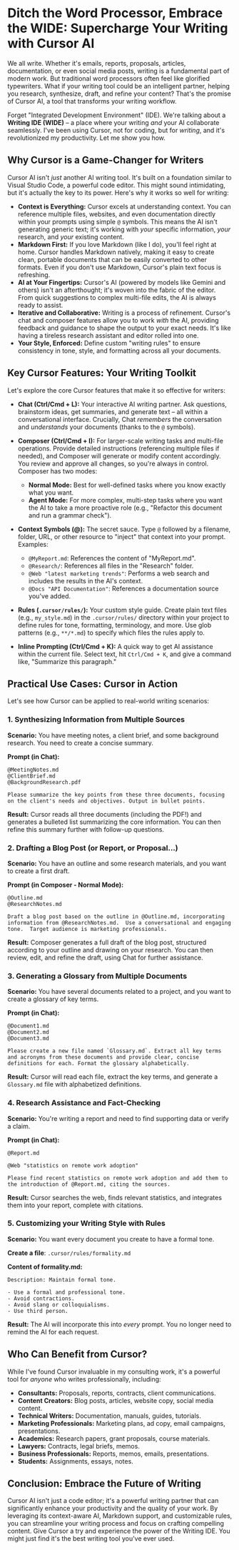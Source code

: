 # Ditch the Word Processor, Embrace the WIDE: Supercharge Your Writing with Cursor AI

We all write. Whether it's emails, reports, proposals, articles, documentation, or even social media posts, writing is a fundamental part of modern work. But traditional word processors often feel like glorified typewriters. What if your writing tool could be an intelligent partner, helping you research, synthesize, draft, and refine your content? That's the promise of Cursor AI, a tool that transforms your writing workflow.

Forget "Integrated Development Environment" (IDE). We're talking about a **Writing IDE (WIDE)** – a place where your writing *and* your AI collaborate seamlessly.  I've been using Cursor, not for coding, but for *writing*, and it's revolutionized my productivity.  Let me show you how.

## Why Cursor is a Game-Changer for Writers

Cursor AI isn't *just* another AI writing tool. It's built on a foundation similar to Visual Studio Code, a powerful code editor.  This might sound intimidating, but it's actually the key to its power.  Here's why it works so well for writing:

*   **Context is Everything:**  Cursor excels at understanding context. You can reference multiple files, websites, and even documentation directly within your prompts using simple `@` symbols.  This means the AI isn't generating generic text; it's working with *your* specific information, *your* research, and *your* existing content.
*   **Markdown First:** If you love Markdown (like I do), you'll feel right at home.  Cursor handles Markdown natively, making it easy to create clean, portable documents that can be easily converted to other formats.  Even if you don't use Markdown, Cursor's plain text focus is refreshing.
*   **AI at Your Fingertips:**  Cursor's AI (powered by models like Gemini and others) isn't an afterthought; it's woven into the fabric of the editor.  From quick suggestions to complex multi-file edits, the AI is always ready to assist.
*   **Iterative and Collaborative:** Writing is a process of refinement.  Cursor's chat and composer features allow you to work *with* the AI, providing feedback and guidance to shape the output to your exact needs. It's like having a tireless research assistant and editor rolled into one.
*   **Your Style, Enforced:**  Define custom "writing rules" to ensure consistency in tone, style, and formatting across all your documents.

## Key Cursor Features: Your Writing Toolkit

Let's explore the core Cursor features that make it so effective for writers:

*   **Chat (Ctrl/Cmd + L):** Your interactive AI writing partner.  Ask questions, brainstorm ideas, get summaries, and generate text – all within a conversational interface.  Crucially, Chat *remembers* the conversation and *understands* your documents (thanks to the `@` symbols).

*   **Composer (Ctrl/Cmd + I):**  For larger-scale writing tasks and multi-file operations.  Provide detailed instructions (referencing multiple files if needed), and Composer will generate or modify content accordingly.  You review and approve all changes, so you're always in control.  Composer has two modes:
    *   **Normal Mode:**  Best for well-defined tasks where you know exactly what you want.
    *   **Agent Mode:**  For more complex, multi-step tasks where you want the AI to take a more proactive role (e.g., "Refactor this document and run a grammar check").

*   **Context Symbols (@):** The secret sauce.  Type `@` followed by a filename, folder, URL, or other resource to "inject" that context into your prompt.  Examples:
    *   `@MyReport.md`:  References the content of "MyReport.md".
    *   `@Research/`:  References all files in the "Research" folder.
    *   `@Web "latest marketing trends"`:  Performs a web search and includes the results in the AI's context.
    *   `@Docs "API Documentation"`: References a documentation source you've added.

*   **Rules (`.cursor/rules/`):**  Your custom style guide.  Create plain text files (e.g., `my_style.md`) in the `.cursor/rules/` directory within your project to define rules for tone, formatting, terminology, and more.  Use glob patterns (e.g., `**/*.md`) to specify which files the rules apply to.

*   **Inline Prompting (Ctrl/Cmd + K):** A quick way to get AI assistance within the current file. Select text, hit `Ctrl/Cmd + K`, and give a command like, "Summarize this paragraph."

## Practical Use Cases: Cursor in Action

Let's see how Cursor can be applied to real-world writing scenarios:

### 1. Synthesizing Information from Multiple Sources

**Scenario:** You have meeting notes, a client brief, and some background research. You need to create a concise summary.

**Prompt (in Chat):**

```
@MeetingNotes.md
@ClientBrief.md
@BackgroundResearch.pdf

Please summarize the key points from these three documents, focusing on the client's needs and objectives. Output in bullet points.
```

**Result:** Cursor reads all three documents (including the PDF!) and generates a bulleted list summarizing the core information.  You can then refine this summary further with follow-up questions.

### 2. Drafting a Blog Post (or Report, or Proposal...)

**Scenario:** You have an outline and some research materials, and you want to create a first draft.

**Prompt (in Composer - Normal Mode):**

```
@Outline.md
@ResearchNotes.md

Draft a blog post based on the outline in @Outline.md, incorporating information from @ResearchNotes.md.  Use a conversational and engaging tone.  Target audience is marketing professionals.
```

**Result:** Composer generates a full draft of the blog post, structured according to your outline and drawing on your research.  You can then review, edit, and refine the draft, using Chat for further assistance.

### 3. Generating a Glossary from Multiple Documents

**Scenario:** You have several documents related to a project, and you want to create a glossary of key terms.

**Prompt (in Chat):**

```
@Document1.md
@Document2.md
@Document3.md

Please create a new file named `Glossary.md`. Extract all key terms and acronyms from these documents and provide clear, concise definitions for each. Format the glossary alphabetically.
```
**Result:** Cursor will read each file, extract the key terms, and generate a `Glossary.md` file with alphabetized definitions.

### 4. Research Assistance and Fact-Checking

**Scenario:** You're writing a report and need to find supporting data or verify a claim.

**Prompt (in Chat):**

```
@Report.md

@Web "statistics on remote work adoption"

Please find recent statistics on remote work adoption and add them to the introduction of @Report.md, citing the sources.
```

**Result:** Cursor searches the web, finds relevant statistics, and integrates them into your report, complete with citations.

### 5. Customizing your Writing Style with Rules
**Scenario:** You want every document you create to have a formal tone.

**Create a file**: `.cursor/rules/formality.md`

**Content of formality.md:**
```
Description: Maintain formal tone.

- Use a formal and professional tone.
- Avoid contractions.
- Avoid slang or colloquialisms.
- Use third person.
```

**Result:** The AI will incorporate this into *every* prompt. You no longer need to remind the AI for each request.

## Who Can Benefit from Cursor?

While I've found Cursor invaluable in my consulting work, it's a powerful tool for *anyone* who writes professionally, including:

*   **Consultants:** Proposals, reports, contracts, client communications.
*   **Content Creators:** Blog posts, articles, website copy, social media content.
*   **Technical Writers:** Documentation, manuals, guides, tutorials.
*   **Marketing Professionals:** Marketing plans, ad copy, email campaigns, presentations.
*   **Academics:** Research papers, grant proposals, course materials.
*   **Lawyers:** Contracts, legal briefs, memos.
*   **Business Professionals:** Reports, memos, emails, presentations.
* **Students:** Assignments, essays, notes.

## Conclusion: Embrace the Future of Writing

Cursor AI isn't just a code editor; it's a powerful writing partner that can significantly enhance your productivity and the quality of your work. By leveraging its context-aware AI, Markdown support, and customizable rules, you can streamline your writing process and focus on crafting compelling content.  Give Cursor a try and experience the power of the Writing IDE. You might just find it's the best writing tool you've ever used.
